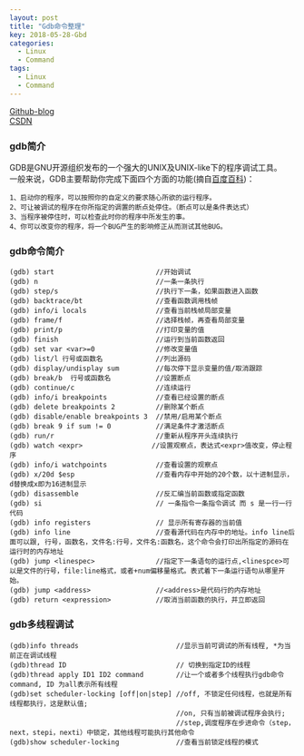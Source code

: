 ```yaml
---
layout: post
title: "Gdb命令整理"  
key: 2018-05-28-Gbd
categories:
  - Linux
  - Command
tags:
  - Linux
  - Command
---
```


[Github-blog](https://xftony.github.io/all.html)         
[CSDN](https://blog.csdn.net/xftony)  

### gdb简介  
GDB是GNU开源组织发布的一个强大的UNIX及UNIX-like下的程序调试工具。   
一般来说，GDB主要帮助你完成下面四个方面的功能(摘自[百度百科](https://baike.baidu.com/item/gdb/10869514))：

	1、启动你的程序，可以按照你的自定义的要求随心所欲的运行程序。  
	2、可让被调试的程序在你所指定的调置的断点处停住。（断点可以是条件表达式）  
	3、当程序被停住时，可以检查此时你的程序中所发生的事。  
	4、你可以改变你的程序，将一个BUG产生的影响修正从而测试其他BUG。  
<!--more-->  

### gdb命令简介    
	
	(gdb) start                         //开始调试
	(gdb) n                             //一条一条执行
	(gdb) step/s                        //执行下一条，如果函数进入函数
	(gdb) backtrace/bt                  //查看函数调用栈帧
	(gdb) info/i locals                 //查看当前栈帧局部变量
	(gdb) frame/f                       //选择栈帧，再查看局部变量
	(gdb) print/p                       //打印变量的值
	(gdb) finish                        //运行到当前函数返回
	(gdb) set var <var>=0               //修改变量值
	(gdb) list/l 行号或函数名             //列出源码
	(gdb) display/undisplay sum         //每次停下显示变量的值/取消跟踪
	(gdb) break/b  行号或函数名           //设置断点
	(gdb) continue/c                    //连续运行
	(gdb) info/i breakpoints            //查看已经设置的断点
	(gdb) delete breakpoints 2          //删除某个断点
	(gdb) disable/enable breakpoints 3  //禁用/启用某个断点
	(gdb) break 9 if sum != 0           //满足条件才激活断点
	(gdb) run/r                         //重新从程序开头连续执行
	(gdb) watch <expr>                 //设置观察点，表达式<expr>值改变，停止程序
	(gdb) info/i watchpoints            //查看设置的观察点
	(gdb) x/20d $esp                    //查看内存中开始的20个数，以十进制显示，d替换成x即为16进制显示
	(gdb) disassemble                   //反汇编当前函数或指定函数
	(gdb) si                            // 一条指令一条指令调试 而 s 是一行一行代码
	(gdb) info registers                // 显示所有寄存器的当前值
    (gdb) info line                     //查看源代码在内存中的地址。info line后面可以跟, 行号，函数名，文件名:行号，文件名:函数名，这个命令会打印出所指定的源码在运行时的内存地址
    (gdb) jump <linespec>               //指定下一条语句的运行点,<linespce>可以是文件的行号，file:line格式，或者+num偏移量格式。表式着下一条运行语句从哪里开始。
    (gdb) jump <address>                //<address>是代码行的内存地址
    (gdb) return <expression>           //取消当前函数的执行，并立即返回



### gdb多线程调试

    (gdb)info threads                        //显示当前可调试的所有线程, *为当前正在调试线程
	(gdb)thread ID                           // 切换到指定ID的线程  
	(gdb)thread apply ID1 ID2 command        //让一个或者多个线程执行gdb命令command, ID 为all表示所有线程  
	(gdb)set scheduler-locking [off|on|step] //off, 不锁定任何线程，也就是所有线程都执行，这是默认值;   
	                                         //on, 只有当前被调试程序会执行;  
	                                         //step,调度程序在步进命令（step，next，stepi，nexti）中锁定，其他线程可能执行其他命令
	(gdb)show scheduler-locking              //查看当前锁定线程的模式


  